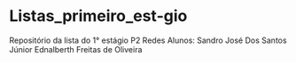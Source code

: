 # Listas_primeiro_est-gio
Repositório da lista do 1° estágio P2 Redes
Alunos:
Sandro José Dos Santos Júnior
Ednalberth Freitas de Oliveira
